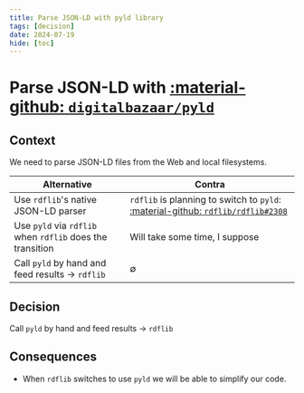 ```yaml
---
title: Parse JSON-LD with pyld library
tags: [decision]
date: 2024-07-19
hide: [toc]
---
```


# Parse JSON-LD with [:material-github: `digitalbazaar/pyld`](https://github.com/digitalbazaar/pyld)

## Context

We need to parse JSON-LD files from the Web and local filesystems.

| Alternative | Contra |
| --- | --- |
| Use `rdflib`'s native JSON-LD parser | `rdflib` is planning to switch to `pyld`: [:material-github: `rdflib/rdflib#2308`](https://github.com/RDFLib/rdflib/issues/2308) |
| Use `pyld` via `rdflib` when `rdflib` does the transition | Will take some time, I suppose |
| Call `pyld` by hand and feed results → `rdflib` | ∅ |

## Decision

Call `pyld` by hand and feed results → `rdflib`

## Consequences

* When `rdflib` switches to use `pyld` we will be able to simplify our code.
